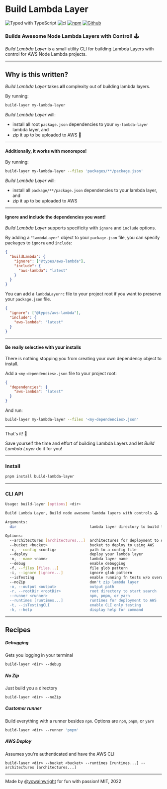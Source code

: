 # Build Lambda Layer

![Typed with TypeScript](https://flat.badgen.net/badge/icon/Typed?icon=typescript&label&labelColor=blue&color=555555)
![ci](https://github.com/yowainwright/build-lambda-layer/actions/workflows/ci.yml/badge.svg)
[![npm](https://img.shields.io/npm/v/build-lambda-layer)](https://www.npmjs.com/package/build-lambda-layer)
[![Github](https://badgen.net/badge/icon/github?icon=github&label&color=black)](https://github.com/yowainwright/build-lambda-layer)

### Builds Awesome Node Lambda Layers with Control! 🕹

_Build Lambda Layer_ is a small utility CLI for building Lambda Layers with control for AWS Node Lambda projects.

---

## Why is this written?

_Build Lambda Layer_ takes **all** complexity out of building lambda layers.

By running:

```sh
build-layer my-lambda-layer
```

_Build Lambda Layer_ will:

- install all root `package.json` dependencies to your `my-lambda-layer` lambda layer, and
- zip it up to be uploaded to AWS 🚀

---

#### Additionally, it works with monorepos!

By running:

```sh
build-layer my-lambda-layer --files 'packages/**/package.json'
```

_Build Lambda Layer_ will:

- install all `package/**/package.json` dependencies to your lambda layer, and
- zip it up to be uploaded to AWS

---

#### Ignore and include the dependencies you want!

_Build Lambda Layer_ supports specificity with `ignore` and `include` options.

By adding a `"lambdaLayer"` object to your `package.json` file, you can specify packages to `ignore` and `include`:

```json
{
  "buildLambda": {
    "ignore": ["@types/aws-lambda"],
    "include": {
      "aws-lambda": "latest"
    }
  }
}
```

You can add a `lambdaLayerrc` file to your project root if you want to preserve your `package.json` file.

```json
{
  "ignore": ["@types/aws-lambda"],
  "include": {
    "aws-lambda": "latest"
  }
}
```

---

#### Be really selective with your installs

There is nothing stopping you from creating your own dependency object to install.

Add a `<my-dependencies>.json` file to your project root:

```json
{
  "dependencies": {
    "aws-lambda": "latest"
  }
}
```

And run:

```sh
build-layer my-lambda-layer --files '<my-dependencies>.json'
```

---

That's it! 🎉

Save yourself the time and effort of building Lambda Layers and let _Build Lambda Layer_ do it for you!

---

### Install

```sh
pnpm install build-lambda-layer
```

---

### CLI API

```sh
Usage: build-layer [options] <dir>

Build Lambda Layer, Build node awesome lambda layers with controls 🕹

Arguments:
  dir                                 lambda layer directory to build to

Options:
  --architectures [architectures...]  architectures for deployment to AWS
  --bucket <bucket>                   bucket to deploy to using AWS
  -c, --config <config>               path to a config file
  --deploy                            deploy your lambda layer
  -n, --name <name>                   lambda layer name
  --debug                             enable debugging
  -f, --files [files...]              file glob pattern
  -i, --ignore [ignore...]            ignore glob pattern
  --isTesting                         enable running fn tests w/o overwriting
  --noZip                             don't zip lambda layer
  -o, --output <output>               output path
  -r, --rootDir <rootDir>             root directory to start search
  --runner <runner>                   npm, pnpm, or yarn
  --runtimes [runtimes...]            runtimes for deployment to AWS
  -t, --isTestingCLI                  enable CLI only testing
  -h, --help                          display help for command
```

---

## Recipes

##### Debugging

Gets you logging in your terminal

```sh
build-layer <dir> --debug
```

##### No Zip

Just build you a directory

```sh
build-layer <dir> --noZip
```

##### Customer runner

Build everything with a runner besides `npm`. Options are `npm`, `pnpm`, or `yarn`

```sh
build-layer <dir> --runner 'pnpm'
```

##### AWS Deploy

Assumes you're authenticated and have the AWS CLI

```
build-layer <dir> --bucket <bucket> --runtimes [runtimes...] --architectures [architectures...]
```

---

Made by [@yowainwright](https://github.com/yowainwright) for fun with passion! MIT, 2022
